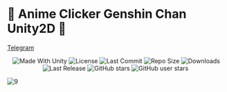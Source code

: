 # 💖 Anime Clicker Genshin Chan Unity2D 💖

[Telegram](https://t.me/DevLogUnity)


 <p align="center">
  <a>
    <img alt="Made With Unity" src="https://img.shields.io/badge/made%20with-Unity-57b9d3.svg?logo=Unity">
  </a>
  <a>
    <img alt="License" src="https://img.shields.io/github/license/RimuruDev/Anime-Clicker-Genshin-Chan-Unity2D?logo=github">
  </a>
  <a>
    <img alt="Last Commit" src="https://img.shields.io/github/last-commit/RimuruDev/Anime-Clicker-Genshin-Chan-Unity2D?logo=Mapbox&color=orange">
  </a>
  <a>
    <img alt="Repo Size" src="https://img.shields.io/github/repo-size/RimuruDev/Anime-Clicker-Genshin-Chan-Unity2D?logo=VirtualBox">
  </a>
  <a>
    <img alt="Downloads" src="https://img.shields.io/github/downloads/RimuruDev/Anime-Clicker-Genshin-Chan-Unity2D/total?color=brightgreen">
  </a>
  <a>
    <img alt="Last Release" src="https://img.shields.io/github/v/release/RimuruDev/Anime-Clicker-Genshin-Chan-Unity2D?include_prereleases&logo=Dropbox&color=yellow">
  </a>
  <a>
    <img alt="GitHub stars" src="https://img.shields.io/github/stars/RimuruDev/Anime-Clicker-Genshin-Chan-Unity2D?branch=main&label=Stars&logo=GitHub&logoColor=ffffff&labelColor=282828&color=informational&style=flat">
  </a>
  <a>
    <img alt="GitHub user stars" src="https://img.shields.io/github/stars/RimuruDev?affiliations=OWNER&branch=main&label=User%20Stars&logo=GitHub&logoColor=ffffff&labelColor=282828&color=informational&style=flat">
  </a>
  <a>
    <img alt="" src="https://img.shields.io/github/watchers/RimuruDev/Anime-Clicker-Genshin-Chan-Unity2D?style=flat">
  </a>
</p>

![9](https://github.com/Rimuru-Dev/Anime-Clicker-Genshin-Chan-Unity2D/assets/85500556/8fb6a0ad-db0c-41e4-9e72-04b17b5095bd)

